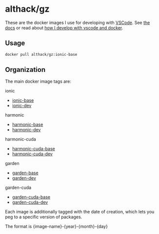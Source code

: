 # althack/gz

These are the docker images I use for developing with [VSCode](https://code.visualstudio.com/).
See [the docs](https://athackst.github.io/dockerfiles) or read about  [how I develop with vscode and docker](https://www.allisonthackston.com/articles/docker_development.html).

## Usage

```bash
docker pull althack/gz:ionic-base
```

## Organization

The main docker image tags are:


ionic
  
* [ionic-base](https://github.com/athackst/dockerfiles/blob/main/gz/ionic.Dockerfile)
* [ionic-dev](https://github.com/athackst/dockerfiles/blob/main/gz/ionic.Dockerfile)

harmonic
  
* [harmonic-base](https://github.com/athackst/dockerfiles/blob/main/gz/harmonic.Dockerfile)
* [harmonic-dev](https://github.com/athackst/dockerfiles/blob/main/gz/harmonic.Dockerfile)

harmonic-cuda
  
* [harmonic-cuda-base](https://github.com/athackst/dockerfiles/blob/main/gz/harmonic-cuda.Dockerfile)
* [harmonic-cuda-dev](https://github.com/athackst/dockerfiles/blob/main/gz/harmonic-cuda.Dockerfile)

garden
  
* [garden-base](https://github.com/athackst/dockerfiles/blob/main/gz/garden.Dockerfile)
* [garden-dev](https://github.com/athackst/dockerfiles/blob/main/gz/garden.Dockerfile)

garden-cuda
  
* [garden-cuda-base](https://github.com/athackst/dockerfiles/blob/main/gz/garden-cuda.Dockerfile)
* [garden-cuda-dev](https://github.com/athackst/dockerfiles/blob/main/gz/garden-cuda.Dockerfile)


Each image is additionally tagged with the date of creation, which lets you peg to a specific version of packages.

The format is {image-name}-{year}-{month}-{day}